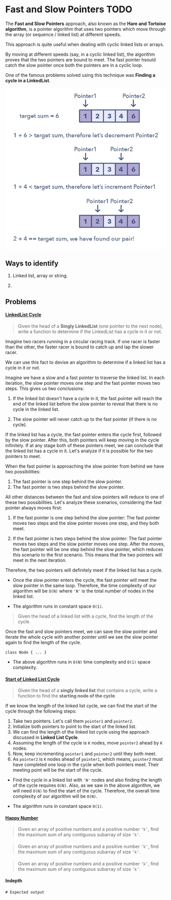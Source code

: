 #  Fast and Slow Pointers TODO

The **Fast and Slow Pointers** approach, also known as the **Hare and Tortoise algorithm**, is a pointer algorithm that uses two pointers which move through the array (or sequence / linked list) at different speeds.

This approach is quite useful when dealing with cyclic linked lists or arrays.

By moving at different speeds (say, in a cyclic linked list), the algorithm proves that the two pointers are bound to meet. The fast pointer hsould catch the slow pointer once both the pointers are in a cyclic loop.

One of the famous problems solved using this technique was **Finding a cycle in a LinkedList**. 



![two pointers](../../../assets/two_pointers.png)


## Ways to identify

1. Linked list, array or string.

2. 

## Problems

#### [LinkedList Cycle](./02.%20Maximum%20Sum%20Subarray%20of%20Size%20K.py) 

> Given the head of a **Singly LinkedList** (one pointer to the next node), write a function to determine if the LinkedList has a cycle in it or not.

Imagine two racers running in a circular racing track. If one racer is faster than the other, the faster racer is bound to catch up and lap the slower racer.

We can use this fact to devise an algorithm to determine if a linked list has a cycle in it or not. 

Imagine we have a slow and a fast pointer to traverse the linked list. In each iteration, the slow pointer moves one step and the fast pointer moves two steps. This gives us two conclusions: 

1. If the linked list doesn't have a cycle in it, the fast pointer will reach the end of the linked list before the slow pointer to reveal that there is no cycle in the linked list. 

2. The slow pointer will never catch up to the fast pointer (if there is no cycle). 

If the linked list has a cycle, the fast pointer enters the cycle first, followed by the slow pointer. After this, both pointers will keep moving in the cycle infinitely. 
If at any stage both of these pointers meet, we can conclude that the linked list has a cycle in it. Let's analyze if it is possible for the two pointers to meet.

When the fast pointer is approaching the slow pointer from behind we have two possibilities: 
1. The fast pointer is one step behind the slow pointer.
2. The fast pointer is two steps behind the slow pointer.

All other distances between the fast and slow pointers will reduce to one of these two possibilities. Let's analyze these scenarios, considering the fast pointer always moves first:

1. If the fast pointer is one step behind the slow pointer: The fast pointer moves two steps and the slow pointer moves one step, and they both meet.

2. If the fast pointer is two steps behind the slow pointer: The fast pointer moves two steps and the slow pointer moves one step. After the moves, the fast pointer will be one step behind the slow pointer, which reduces this scenario to the first scenario. This means that the two pointers will meet in the next iteration.

Therefore, the two pointers will definitely meet if the linked list has a cycle.


- Once the slow pointer enters the cycle, the fast pointer will meet the slow pointer in the same loop. Therefore, the time complexity of our algorithm will be `O(N)` where `'N'` is the total number of nodes in the linked list.

- The algorithm runs in constant space `O(1)`.

> Given the head of a linked list with a cycle, find the length of the cycle.

Once the fast and slow pointers meet, we can save the slow pointer and iterate the whole cycle with another pointer until we see the slow pointer again to find the length of the cycle.

```
class Node { ... }
```
- The above algorithm runs in `O(N)` time complexity and `O(1)` space complexity.



#### [Start of Linked List Cycle](link)

> Given the head of a **singly linked list** that contains a cycle, write a function to find the **starting node of the cycle**.

If we know the length of the linked list cycle, we can find the start of the cycle through the following steps:

1. Take two pointers. Let's call them `pointer1` and `pointer2`.
2. Initialize both pointers to point to the start of the linked list. 
3. We can find the length of the linked list cycle using the approach discussed in **Linked List Cycle**.
4. Assuming the length of the cycle is `K` nodes, move `pointer2` ahead by `K` nodes. 
5. Now, keep incrementing `pointer1` and `pointer2` until they both meet.
6. As `pointer2` is `K` nodes ahead of `pointer1`, which means, `pointer2` must have completed one loop in the cycle when both pointers meet. Their meeting point will be the start of the cycle.

- Find the cycle in a linked list with `'N'` nodes and also finding the length of the cycle requires `O(N)`. Also, as we saw in the above algorithm, we will need `O(N)` to find the start of the cycle. Therefore, the overall time complexity of our algorithm will be `O(N)`.

- The algorithm runs in constant space `O(1)`. 

#### [Happy Number](link)

> Given an array of positive numbers and a positive number `‘k’`, find the maximum sum of any contiguous subarray of size `‘k’`.

#### [](link)

> Given an array of positive numbers and a positive number `‘k’`, find the maximum sum of any contiguous subarray of size `‘k’`.

#### [](link)

> Given an array of positive numbers and a positive number `‘k’`, find the maximum sum of any contiguous subarray of size `‘k’`.


#### Indepth 



```
# Expected output
```

